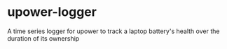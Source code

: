 # upower-logger
A time series logger for upower to track a laptop battery's health over the duration of its ownership
